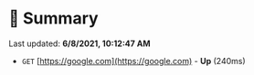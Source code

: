 # 📖 Summary
Last updated: **6/8/2021, 10:12:47 AM**

- `GET` [https://google.com](https://google.com) - **Up** (240ms)

